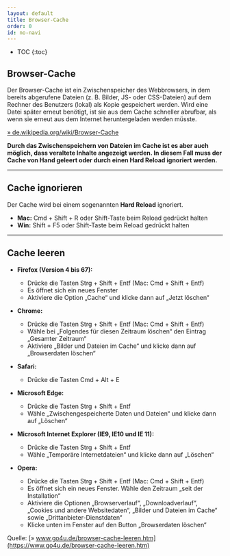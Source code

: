 ```yaml
---
layout: default
title: Browser-Cache
order: 0
id: no-navi
---
```


* TOC
{:toc}

## Browser-Cache

Der Browser-Cache ist ein Zwischenspeicher des Webbrowsers, in dem bereits abgerufene Dateien (z. B. Bilder, JS- oder CSS-Dateien) auf dem Rechner des Benutzers (lokal) als Kopie gespeichert werden. Wird eine Datei später erneut benötigt, ist sie aus dem Cache schneller abrufbar, als wenn sie erneut aus dem Internet heruntergeladen werden müsste.

[» de.wikipedia.org/wiki/Browser-Cache](https://de.wikipedia.org/wiki/Browser-Cache)

**Durch das Zwischenspeichern von Dateien im Cache ist es aber auch möglich, dass veraltete Inhalte angezeigt werden. In diesem Fall muss der Cache von Hand geleert oder durch einen Hard Reload ignoriert werden.**

---

## Cache ignorieren

Der Cache wird bei einem sogenannten **Hard Reload** ignoriert.

* **Mac:** Cmd + Shift + R oder Shift-Taste beim Reload gedrückt halten
* **Win:** Shift + F5 oder Shift-Taste beim Reload gedrückt halten

---

## Cache leeren

* **Firefox (Version 4 bis 67):**
  * Drücke die Tasten Strg + Shift + Entf (Mac: Cmd + Shift + Entf)
  * Es öffnet sich ein neues Fenster
  * Aktiviere die Option „Cache“ und klicke dann auf „Jetzt löschen“

* **Chrome:**
  * Drücke die Tasten Strg + Shift + Entf (Mac: Cmd + Shift + Entf)
  * Wähle bei „Folgendes für diesen Zeitraum löschen“ den Eintrag „Gesamter Zeitraum“
  * Aktiviere „Bilder und Dateien im Cache“ und klicke dann auf „Browserdaten löschen“

* **Safari:**
  * Drücke die Tasten Cmd + Alt + E

* **Microsoft Edge:**
  * Drücke die Tasten Strg + Shift + Entf
  * Wähle „Zwischengespeicherte Daten und Dateien“ und klicke dann auf „Löschen“

* **Microsoft Internet Explorer (IE9, IE10 und IE 11):**
  * Drücke die Tasten Strg + Shift + Entf
  * Wähle „Temporäre Internetdateien“ und klicke dann auf „Löschen“

* **Opera:**
  * Drücke die Tasten Strg + Shift + Entf (Mac: Cmd + Shift + Entf)
  * Es öffnet sich ein neues Fenster. Wähle den Zeitraum „seit der Installation“
  * Aktiviere die Optionen „Browserverlauf“, „Downloadverlauf“, „Cookies und andere Websitedaten“, „Bilder und Dateien im Cache“ sowie „Drittanbieter-Dienstdaten“
  * Klicke unten im Fenster auf den Button „Browserdaten löschen“

Quelle: [» www.go4u.de/browser-cache-leeren.htm](https://www.go4u.de/browser-cache-leeren.htm)
